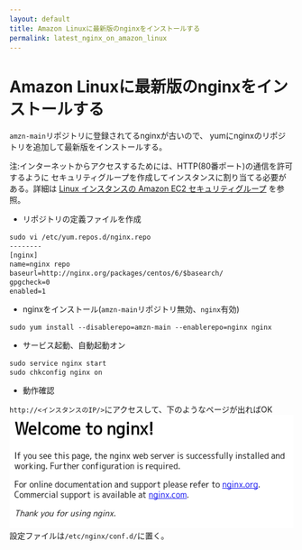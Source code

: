 ```yaml
---
layout: default
title: Amazon Linuxに最新版のnginxをインストールする
permalink: latest_nginx_on_amazon_linux
---
```


Amazon Linuxに最新版のnginxをインストールする
====

`amzn-main`リポジトリに登録されてるnginxが古いので、
yumにnginxのリポジトリを追加して最新版をインストールする。

注:インターネットからアクセスするためには、HTTP(80番ポート)の通信を許可するように
セキュリティグループを作成してインスタンスに割り当てる必要がある。詳細は
[Linux インスタンスの Amazon EC2 セキュリティグループ](http://docs.aws.amazon.com/ja_jp/AWSEC2/latest/UserGuide/using-network-security.html])
を参照。

* リポジトリの定義ファイルを作成

```
sudo vi /etc/yum.repos.d/nginx.repo
--------
[nginx]
name=nginx repo
baseurl=http://nginx.org/packages/centos/6/$basearch/
gpgcheck=0
enabled=1
```

* nginxをインストール(`amzn-main`リポジトリ無効、`nginx`有効)

```
sudo yum install --disablerepo=amzn-main --enablerepo=nginx nginx
```

* サービス起動、自動起動オン

```
sudo service nginx start
sudo chkconfig nginx on
```

* 動作確認

`http://<インスタンスのIP/>`にアクセスして、下のようなページが出ればOK  
![](/assets/images/2016-05-21-latest_nginx_on_amazon_linux/welcome.png)  
設定ファイルは`/etc/nginx/conf.d/`に置く。
